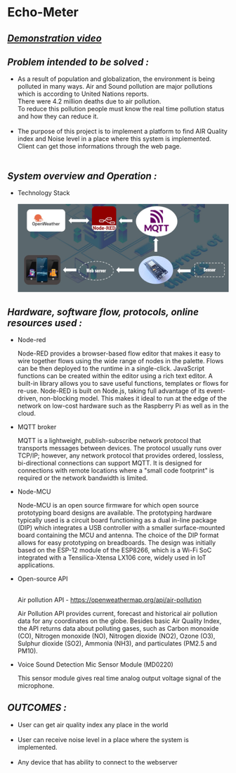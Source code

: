 # Echo-Meter

<a href="https://www.linkedin.com/feed/update/urn%3Ali%3Aactivity%3A6819241351914360832/"> <h2> *Demonstration video* </h2></a>

## *Problem intended to be solved :*
<ul>
  <li>As a result of population and globalization, the environment is being polluted in many ways. Air and 
Sound pollution are major pollutions which is according to United Nations reports.<br> There were 4.2 
million deaths due to air pollution. <br>To reduce this pollution people must know the real time pollution 
status and how they can reduce it. 
    

</li> <br>
  <li>The purpose of this project is to implement a platform to find AIR Quality index and Noise level in a 
place where this system is implemented. Client can get those informations through the web page.</li> <br>
 
</ul>

## *System overview and Operation :*
<ul>
  <li>Technology Stack
</li> <br>
  <code><img height = 200 src="https://github.com/ViduraErandika/Echo-Meter/blob/main/images/stack.jpg"></code> <br>
 
</ul>

## *Hardware, software flow, protocols, online resources used :*
<ul>
  <li>Node-red</li>
  <p>Node-RED provides a browser-based flow editor that makes it easy to wire together flows using the wide range 
of nodes in the palette. Flows can be then deployed to the runtime in a single-click. JavaScript functions can be 
created within the editor using a rich text editor. A built-in library allows you to save useful functions, templates 
or flows for re-use. Node-RED is built on Node.js, taking full advantage of its event-driven, non-blocking model. 
This makes it ideal to run at the edge of the network on low-cost hardware such as the Raspberry Pi as well as in 
the cloud.</p>
  <li>MQTT broker</li>
  <p>MQTT is a lightweight, publish-subscribe network protocol that transports messages between devices. The 
protocol usually runs over TCP/IP; however, any network protocol that provides ordered, lossless, bi-directional 
connections can support MQTT. It is designed for connections with remote locations where a "small code 
footprint" is required or the network bandwidth is limited.</p>
  
  <li>Node-MCU</li>
  <p>Node-MCU is an open source firmware for which open source prototyping board designs are available. The 
prototyping hardware typically used is a circuit board functioning as a dual in-line package (DIP) which integrates 
a USB controller with a smaller surface-mounted board containing the MCU and antenna. The choice of the DIP 
format allows for easy prototyping on breadboards. The design was initially based on the ESP-12 module of 
the ESP8266, which is a Wi-Fi SoC integrated with a Tensilica-Xtensa LX106 core, widely used in IoT 
applications.</p>
  
  <li>Open-source API</li><br>
  <p>Air pollution API - <a href="https://openweathermap.org/api/air-pollution"> https://openweathermap.org/api/air-pollution </a> <p>
  <p>Air Pollution API provides current, forecast and historical air pollution data for any coordinates on the globe. 
Besides basic Air Quality Index, the API returns data about polluting gases, such as Carbon monoxide (CO), 
Nitrogen monoxide (NO), Nitrogen dioxide (NO2), Ozone (O3), Sulphur dioxide (SO2), Ammonia (NH3), and 
particulates (PM2.5 and PM10).</p>
  
  <li>Voice Sound Detection Mic Sensor Module (MD0220)</li>
  <p>This sensor module gives real time analog output voltage signal of the microphone.</p> 
</ul>

## *OUTCOMES :*
<ul>
  <li>User can get air quality index any place in the world
</li> <br>
 <li>User can receive noise level in a place where the system is implemented.
</li> <br>
  <li>Any device that has ability to connect to the webserver
</li> <br>
</ul>
